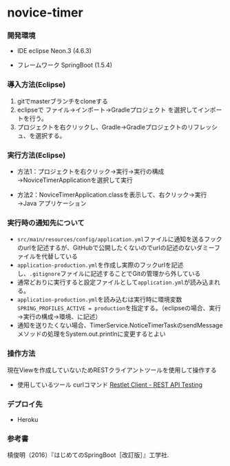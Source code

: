 # novice-timer


### 開発環境
- IDE
eclipse Neon.3 (4.6.3)

- フレームワーク
SpringBoot (1.5.4)

### 導入方法(Eclipse)
1. gitでmasterブランチをcloneする
2. eclipseで ファイル→インポート→Gradleプロジェクト を選択してインポートを行う。
3. プロジェクトを右クリックし、Gradle→Gradleプロジェクトのリフレッシュ、を選択する。

### 実行方法(Eclipse)

- 方法1：プロジェクトを右クリック→実行→実行の構成→NoviceTimerApplicationを選択して実行

- 方法2：NoviceTimerApplication.classを表示して、右クリック→実行→Java アプリケーション

### 実行時の通知先について
- `src/main/resources/config/application.yml`ファイルに通知を送るフックのurlを記述するが、GitHubで公開したくないのでurlの記述のないダミーファイルを代替している
- `application-production.yml`を作成し実際のフックurlを記述し、`.gitignore`ファイルに記述することでGitの管理から外している
- 通常どおりに実行すると設定ファイルとして`application.yml`が読み込まれる。
- `application-production.yml`を読み込むは実行時に環境変数`SPRING_PROFILES_ACTIVE = production`を指定する。（eclipseの場合、実行→実行の構成→環境、に記述）
- 通知を送りたくない場合、TimerService.NoticeTimerTaskのsendMessageメソッドの処理をSystem.out.printlnに変更するとよい

### 操作方法
現在Viewを作成していないためRESTクライアントツールを使用して操作する
- 使用しているツール
curlコマンド
[Restlet Client - REST API Testing](https://chrome.google.com/webstore/detail/restlet-client-rest-api-t/aejoelaoggembcahagimdiliamlcdmfm)

### デプロイ先
- Heroku

### 参考書
槙俊明（2016）『はじめてのSpringBoot［改訂版］』工学社.
